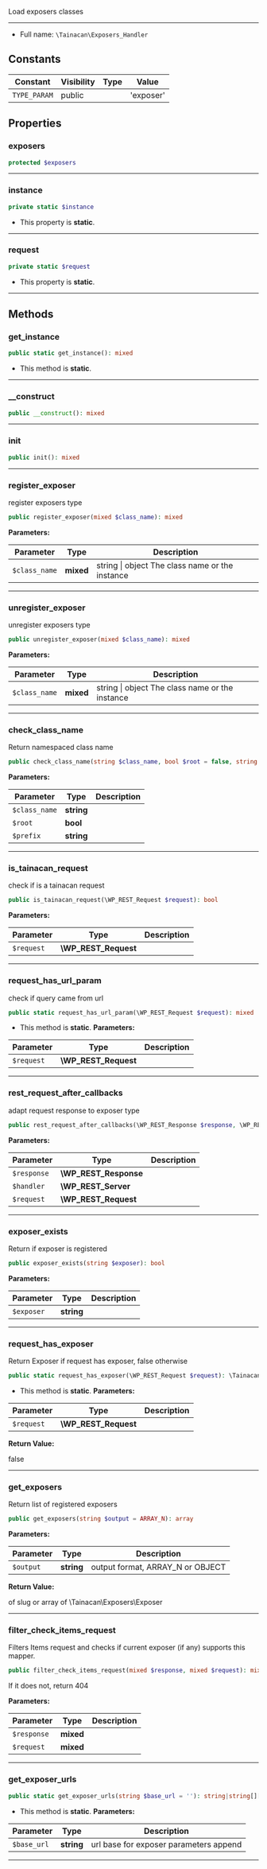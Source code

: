 
Load exposers classes

***

* Full name: `\Tainacan\Exposers_Handler`

## Constants

| Constant     | Visibility | Type | Value     |
|--------------|------------|------|-----------|
| `TYPE_PARAM` | public     |      | 'exposer' |

## Properties

### exposers

```php
protected $exposers
```

***

### instance

```php
private static $instance
```

* This property is **static**.

***

### request

```php
private static $request
```

* This property is **static**.

***

## Methods

### get_instance

```php
public static get_instance(): mixed
```

* This method is **static**.
***

### __construct

```php
public __construct(): mixed
```

***

### init

```php
public init(): mixed
```

***

### register_exposer

register exposers type

```php
public register_exposer(mixed $class_name): mixed
```

**Parameters:**

| Parameter     | Type      | Description                                     |
|---------------|-----------|-------------------------------------------------|
| `$class_name` | **mixed** | string \| object The class name or the instance |

***

### unregister_exposer

unregister exposers type

```php
public unregister_exposer(mixed $class_name): mixed
```

**Parameters:**

| Parameter     | Type      | Description                                     |
|---------------|-----------|-------------------------------------------------|
| `$class_name` | **mixed** | string \| object The class name or the instance |

***

### check_class_name

Return namespaced class name

```php
public check_class_name(string $class_name, bool $root = false, string $prefix = 'TainacanExposer\'): string
```

**Parameters:**

| Parameter     | Type       | Description |
|---------------|------------|-------------|
| `$class_name` | **string** |             |
| `$root`       | **bool**   |             |
| `$prefix`     | **string** |             |

***

### is_tainacan_request

check if is a tainacan request

```php
public is_tainacan_request(\WP_REST_Request $request): bool
```

**Parameters:**

| Parameter  | Type                 | Description |
|------------|----------------------|-------------|
| `$request` | **\WP_REST_Request** |             |

***

### request_has_url_param

check if query came from url

```php
public static request_has_url_param(\WP_REST_Request $request): mixed
```

* This method is **static**.
**Parameters:**

| Parameter  | Type                 | Description |
|------------|----------------------|-------------|
| `$request` | **\WP_REST_Request** |             |

***

### rest_request_after_callbacks

adapt request response to exposer type

```php
public rest_request_after_callbacks(\WP_REST_Response $response, \WP_REST_Server $handler, \WP_REST_Request $request): \WP_REST_Response
```

**Parameters:**

| Parameter   | Type                  | Description |
|-------------|-----------------------|-------------|
| `$response` | **\WP_REST_Response** |             |
| `$handler`  | **\WP_REST_Server**   |             |
| `$request`  | **\WP_REST_Request**  |             |

***

### exposer_exists

Return if exposer is registered

```php
public exposer_exists(string $exposer): bool
```

**Parameters:**

| Parameter  | Type       | Description |
|------------|------------|-------------|
| `$exposer` | **string** |             |

***

### request_has_exposer

Return Exposer if request has exposer, false otherwise

```php
public static request_has_exposer(\WP_REST_Request $request): \Tainacan\Exposers\Exposer|bool
```

* This method is **static**.
**Parameters:**

| Parameter  | Type                 | Description |
|------------|----------------------|-------------|
| `$request` | **\WP_REST_Request** |             |

**Return Value:**

false

***

### get_exposers

Return list of registered exposers

```php
public get_exposers(string $output = ARRAY_N): array
```

**Parameters:**

| Parameter | Type       | Description                      |
|-----------|------------|----------------------------------|
| `$output` | **string** | output format, ARRAY_N or OBJECT |

**Return Value:**

of slug or array of \Tainacan\Exposers\Exposer

***

### filter_check_items_request

Filters Items request
and checks if current exposer (if any) supports this mapper.

```php
public filter_check_items_request(mixed $response, mixed $request): mixed
```

If it does not, return 404

**Parameters:**

| Parameter   | Type      | Description |
|-------------|-----------|-------------|
| `$response` | **mixed** |             |
| `$request`  | **mixed** |             |

***

### get_exposer_urls

```php
public static get_exposer_urls(string $base_url = ''): string|string[][]
```

* This method is **static**.
**Parameters:**

| Parameter   | Type       | Description                            |
|-------------|------------|----------------------------------------|
| `$base_url` | **string** | url base for exposer parameters append |

***
